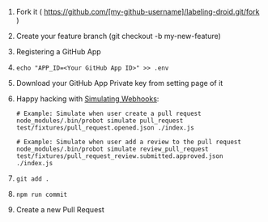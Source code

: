 1. Fork it ( https://github.com/[my-github-username]/labeling-droid.git/fork )
1. Create your feature branch (git checkout -b my-new-feature)
1. Registering a GitHub App
1. `echo "APP_ID=<Your GitHub App ID>" >> .env`
1. Download your GitHub App Private key from setting page of it
1. Happy hacking with [Simulating Webhooks](https://probot.github.io/docs/simulating-webhooks/):

    ```
    # Example: Simulate when user create a pull request
    node_modules/.bin/probot simulate pull_request test/fixtures/pull_request.opened.json ./index.js

    # Example: Simulate when user add a review to the pull request
    node_modules/.bin/probot simulate review_pull_request test/fixtures/pull_request_review.submitted.approved.json ./index.js
    ```
1. `git add .`
1. `npm run commit`
1. Create a new Pull Request
